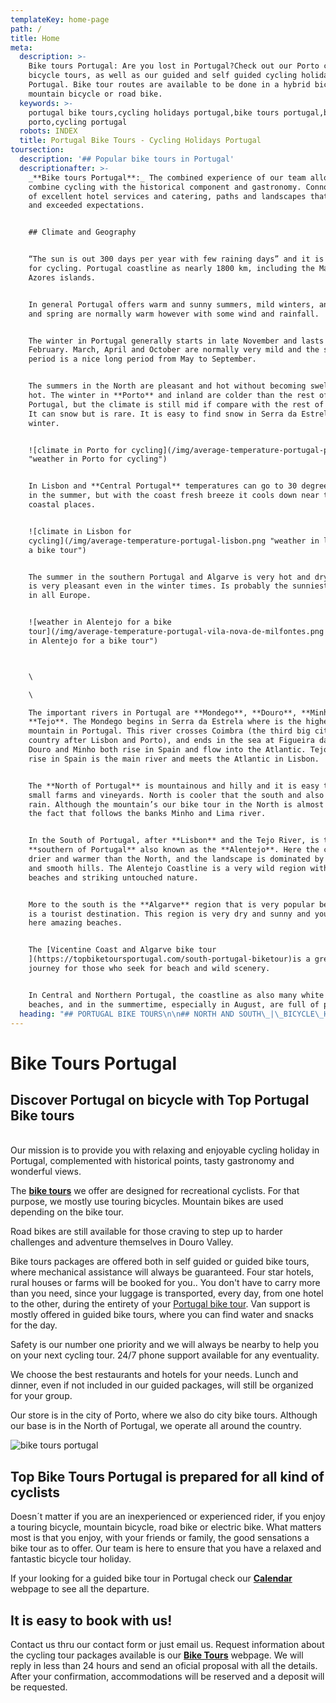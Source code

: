 ```yaml
---
templateKey: home-page
path: /
title: Home
meta:
  description: >-
    Bike tours Portugal: Are you lost in Portugal?Check out our Porto city
    bicycle tours, as well as our guided and self guided cycling holidays in
    Portugal. Bike tour routes are available to be done in a hybrid bicycle,
    mountain bicycle or road bike.
  keywords: >-
    portugal bike tours,cycling holidays portugal,bike tours portugal,bike tours
    porto,cycling portugal
  robots: INDEX
  title: Portugal Bike Tours - Cycling Holidays Portugal
toursection:
  description: '## Popular bike tours in Portugal'
  descriptionafter: >-
    _**Bike tours Portugal**:_ The combined experience of our team allows us to
    combine cycling with the historical component and gastronomy. Connoisseurs
    of excellent hotel services and catering, paths and landscapes that surprise
    and exceeded expectations.


    ## Climate and Geography


    “The sun is out 300 days per year with few raining days” and it is perfect
    for cycling. Portugal coastline as nearly 1800 km, including the Madeira and
    Azores islands. 


    In general Portugal offers warm and sunny summers, mild winters, and autumn
    and spring are normally warm however with some wind and rainfall.


    The winter in Portugal generally starts in late November and lasts till
    February. March, April and October are normally very mild and the summer
    period is a nice long period from May to September.


    The summers in the North are pleasant and hot without becoming sweltering
    hot. The winter in **Porto** and inland are colder than the rest of
    Portugal, but the climate is still mid if compare with the rest of Europe.
    It can snow but is rare. It is easy to find snow in Serra da Estrela in the
    winter.


    ![climate in Porto for cycling](/img/average-temperature-portugal-porto.png
    "weather in Porto for cycling")


    In Lisbon and **Central Portugal** temperatures can go to 30 degrees easily
    in the summer, but with the coast fresh breeze it cools down near the
    coastal places.


    ![climate in Lisbon for
    cycling](/img/average-temperature-portugal-lisbon.png "weather in lisbon for
    a bike tour")


    The summer in the southern Portugal and Algarve is very hot and dry, and it
    is very pleasant even in the winter times. Is probably the sunniest region
    in all Europe.


    ![weather in Alentejo for a bike
    tour](/img/average-temperature-portugal-vila-nova-de-milfontes.png "weather
    in Alentejo for a bike tour")



    \

    \

    The important rivers in Portugal are **Mondego**, **Douro**, **Minho** And
    **Tejo**. The Mondego begins in Serra da Estrela where is the highest
    mountain in Portugal. This river crosses Coimbra (the third big city in the
    country after Lisbon and Porto), and ends in the sea at Figueira da Foz.
    Douro and Minho both rise in Spain and flow into the Atlantic. Tejo also
    rise in Spain is the main river and meets the Atlantic in Lisbon.


    The **North of Portugal** is mountainous and hilly and it is easy to find
    small farms and vineyards. North is cooler that the south and also have more
    rain. Although the mountain’s our bike tour in the North is almost flat due
    the fact that follows the banks Minho and Lima river. 


    In the South of Portugal, after **Lisbon** and the Tejo River, is the
    **southern of Portugal** also known as the **Alentejo**. Here the climate is
    drier and warmer than the North, and the landscape is dominated by plains
    and smooth hills. The Alentejo Coastline is a very wild region with stunning
    beaches and striking untouched nature. 


    More to the south is the **Algarve** region that is very popular because it
    is a tourist destination. This region is very dry and sunny and you can find
    here amazing beaches.


    The [Vicentine Coast and Algarve bike tour
    ](https://topbiketoursportugal.com/south-portugal-biketour)is a great
    journey for those who seek for beach and wild scenery.


    In Central and Northern Portugal, the coastline as also many white sandy
    beaches, and in the summertime, especially in August, are full of people.
  heading: "## PORTUGAL BIKE TOURS\n\n## NORTH AND SOUTH\_|\_BICYCLE\_HOLIDAYS PORTUGAL"
---
```

# Bike Tours Portugal

## Discover Portugal on bicycle with Top Portugal Bike tours

\
Our mission is to provide you with relaxing and enjoyable cycling holiday in Portugal, complemented with historical points, tasty gastronomy and wonderful views.

The [**bike tours**](https://topbiketoursportugal.com/bike-tours-in-portugal) we offer are designed for recreational cyclists. For that purpose, we mostly use touring bicycles. Mountain bikes are used depending on the bike tour.

Road bikes are still available for those craving to step up to harder challenges and adventure themselves in Douro Valley.

Bike tours packages are offered both in self guided or guided bike tours, where mechanical assistance will always be guaranteed. Four star hotels, rural houses or farms will be booked for you.. You don't have to carry more than you need, since your luggage is transported, every day, from one hotel to the other, during the entirety of your [Portugal bike tour](https://topbiketoursportugal.com/bike-tours-in-portugal). Van support is mostly offered in guided bike tours, where you can find water and snacks for the day.

Safety is our number one priority and we will always be nearby to help you on your next cycling tour. 24/7 phone support available for any eventuality.

We choose the best restaurants and hotels for your needs. Lunch and dinner, even if not included in our guided packages, will still be organized for your group.

Our store is in the city of Porto, where we also do city bike tours. Although our base is in the North of Portugal, we operate all around the country.

![bike tours portugal](/img/bike-tours-in-portugal.jpg "bike tours portugal")

## Top Bike Tours Portugal is prepared for all kind of cyclists

Doesn´t matter if you are an inexperienced or experienced rider, if you enjoy a touring bicycle, mountain bicycle, road bike or electric bike. What matters most is that you enjoy, with your friends or family, the good sensations a bike tour as to offer. Our team is here to ensure that you have a relaxed and fantastic bicycle tour holiday. 

If your looking for a guided bike tour in Portugal check our [**Calendar**](https://topbiketoursportugal.com/guided-bike-tours-calendar-portugal) webpage to see all the departure.

## It is easy to book with us!

Contact us thru our contact form or just email us. Request information about the cycling tour packages available is our [**Bike Tours**](https://topbiketoursportugal.com/bike-tours-in-portugal) webpage. We will reply in less than 24 hours and send an oficial proposal with all the details. After your confirmation, accommodations will be reserved and a deposit will be requested.
